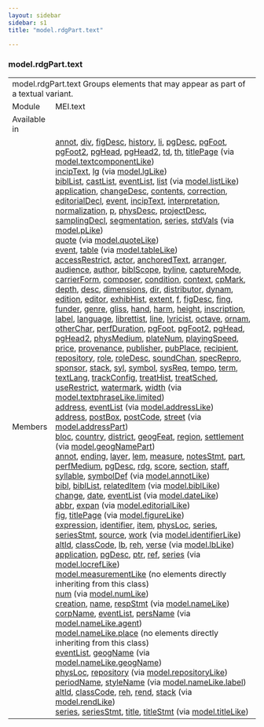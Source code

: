 ```yaml
---
layout: sidebar
sidebar: s1
title: "model.rdgPart.text"

---
```


<div class="classSpec model">
   <h3 id="model.rdgPart.text">model.rdgPart.text</h3>
   <table class="wovenodd">
      <tr>
         <td colspan="2" class="wovenodd-col2">
            <span class="label">model.rdgPart.text</span> Groups elements that may appear as part of a textual variant.
         </td>
      </tr>
      <tr>
         <td class="wovenodd-col1">
            <span class="label" lang="en">Module</span>
         </td>
         <td class="wovenodd-col2">MEI.text</td>
      </tr>
      <tr>
         <td class="wovenodd-col1">
            <span class="label" lang="en">Available in</span>
         </td>
         <td class="wovenodd-col2">
            <div class="parent"></div>
         </td>
      </tr>
      <tr>
         <td class="wovenodd-col1">
            <span class="label" lang="en">Members</span>
         </td>
         <td class="wovenodd-col2">
            <div class="parent">
               <div>
                  <a class="link_odd_elementSpec" href="/v3/annot">annot</a>, 
                  <a class="link_odd_elementSpec" href="/v3/div">div</a>, 
                  <a class="link_odd_elementSpec" href="/v3/figDesc">figDesc</a>, 
                  <a class="link_odd_elementSpec" href="/v3/history">history</a>, 
                  <a class="link_odd_elementSpec" href="/v3/li">li</a>, 
                  <a class="link_odd_elementSpec" href="/v3/pgDesc">pgDesc</a>, 
                  <a class="link_odd_elementSpec" href="/v3/pgFoot">pgFoot</a>, 
                  <a class="link_odd_elementSpec" href="/v3/pgFoot2">pgFoot2</a>, 
                  <a class="link_odd_elementSpec" href="/v3/pgHead">pgHead</a>, 
                  <a class="link_odd_elementSpec" href="/v3/pgHead2">pgHead2</a>, 
                  <a class="link_odd_elementSpec" href="/v3/td">td</a>, 
                  <a class="link_odd_elementSpec" href="/v3/th">th</a>, 
                  <a class="link_odd_elementSpec" href="/v3/titlePage">titlePage</a>
                  <span> (via 
                     <a class="link_odd_classSpec" href="/v3/model.textcomponentLike">model.textcomponentLike</a>)
                  </span>
               </div>
               <div>
                  <a class="link_odd_elementSpec" href="/v3/incipText">incipText</a>, 
                  <a class="link_odd_elementSpec" href="/v3/lg">lg</a>
                  <span> (via 
                     <a class="link_odd_classSpec" href="/v3/model.lgLike">model.lgLike</a>)
                  </span>
               </div>
               <div>
                  <a class="link_odd_elementSpec" href="/v3/biblList">biblList</a>, 
                  <a class="link_odd_elementSpec" href="/v3/castList">castList</a>, 
                  <a class="link_odd_elementSpec" href="/v3/eventList">eventList</a>, 
                  <a class="link_odd_elementSpec" href="/v3/list">list</a>
                  <span> (via 
                     <a class="link_odd_classSpec" href="/v3/model.listLike">model.listLike</a>)
                  </span>
               </div>
               <div>
                  <a class="link_odd_elementSpec" href="/v3/application">application</a>, 
                  <a class="link_odd_elementSpec" href="/v3/changeDesc">changeDesc</a>, 
                  <a class="link_odd_elementSpec" href="/v3/contents">contents</a>, 
                  <a class="link_odd_elementSpec" href="/v3/correction">correction</a>, 
                  <a class="link_odd_elementSpec" href="/v3/editorialDecl">editorialDecl</a>, 
                  <a class="link_odd_elementSpec" href="/v3/event">event</a>, 
                  <a class="link_odd_elementSpec" href="/v3/incipText">incipText</a>, 
                  <a class="link_odd_elementSpec" href="/v3/interpretation">interpretation</a>, 
                  <a class="link_odd_elementSpec" href="/v3/normalization">normalization</a>, 
                  <a class="link_odd_elementSpec" href="/v3/p">p</a>, 
                  <a class="link_odd_elementSpec" href="/v3/physDesc">physDesc</a>, 
                  <a class="link_odd_elementSpec" href="/v3/projectDesc">projectDesc</a>, 
                  <a class="link_odd_elementSpec" href="/v3/samplingDecl">samplingDecl</a>, 
                  <a class="link_odd_elementSpec" href="/v3/segmentation">segmentation</a>, 
                  <a class="link_odd_elementSpec" href="/v3/series">series</a>, 
                  <a class="link_odd_elementSpec" href="/v3/stdVals">stdVals</a>
                  <span> (via 
                     <a class="link_odd_classSpec" href="/v3/model.pLike">model.pLike</a>)
                  </span>
               </div>
               <div>
                  <a class="link_odd_elementSpec" href="/v3/quote">quote</a>
                  <span> (via 
                     <a class="link_odd_classSpec" href="/v3/model.quoteLike">model.quoteLike</a>)
                  </span>
               </div>
               <div>
                  <a class="link_odd_elementSpec" href="/v3/event">event</a>, 
                  <a class="link_odd_elementSpec" href="/v3/table">table</a>
                  <span> (via 
                     <a class="link_odd_classSpec" href="/v3/model.tableLike">model.tableLike</a>)
                  </span>
               </div>
               <div>
                  <a class="link_odd_elementSpec" href="/v3/accessRestrict">accessRestrict</a>, 
                  <a class="link_odd_elementSpec" href="/v3/actor">actor</a>, 
                  <a class="link_odd_elementSpec" href="/v3/anchoredText">anchoredText</a>, 
                  <a class="link_odd_elementSpec" href="/v3/arranger">arranger</a>, 
                  <a class="link_odd_elementSpec" href="/v3/audience">audience</a>, 
                  <a class="link_odd_elementSpec" href="/v3/author">author</a>, 
                  <a class="link_odd_elementSpec" href="/v3/biblScope">biblScope</a>, 
                  <a class="link_odd_elementSpec" href="/v3/byline">byline</a>, 
                  <a class="link_odd_elementSpec" href="/v3/captureMode">captureMode</a>, 
                  <a class="link_odd_elementSpec" href="/v3/carrierForm">carrierForm</a>, 
                  <a class="link_odd_elementSpec" href="/v3/composer">composer</a>, 
                  <a class="link_odd_elementSpec" href="/v3/condition">condition</a>, 
                  <a class="link_odd_elementSpec" href="/v3/context">context</a>, 
                  <a class="link_odd_elementSpec" href="/v3/cpMark">cpMark</a>, 
                  <a class="link_odd_elementSpec" href="/v3/depth">depth</a>, 
                  <a class="link_odd_elementSpec" href="/v3/desc">desc</a>, 
                  <a class="link_odd_elementSpec" href="/v3/dimensions">dimensions</a>, 
                  <a class="link_odd_elementSpec" href="/v3/dir">dir</a>, 
                  <a class="link_odd_elementSpec" href="/v3/distributor">distributor</a>, 
                  <a class="link_odd_elementSpec" href="/v3/dynam">dynam</a>, 
                  <a class="link_odd_elementSpec" href="/v3/edition">edition</a>, 
                  <a class="link_odd_elementSpec" href="/v3/editor">editor</a>, 
                  <a class="link_odd_elementSpec" href="/v3/exhibHist">exhibHist</a>, 
                  <a class="link_odd_elementSpec" href="/v3/extent">extent</a>, 
                  <a class="link_odd_elementSpec" href="/v3/f">f</a>, 
                  <a class="link_odd_elementSpec" href="/v3/figDesc">figDesc</a>, 
                  <a class="link_odd_elementSpec" href="/v3/fing">fing</a>, 
                  <a class="link_odd_elementSpec" href="/v3/funder">funder</a>, 
                  <a class="link_odd_elementSpec" href="/v3/genre">genre</a>, 
                  <a class="link_odd_elementSpec" href="/v3/gliss">gliss</a>, 
                  <a class="link_odd_elementSpec" href="/v3/hand">hand</a>, 
                  <a class="link_odd_elementSpec" href="/v3/harm">harm</a>, 
                  <a class="link_odd_elementSpec" href="/v3/height">height</a>, 
                  <a class="link_odd_elementSpec" href="/v3/inscription">inscription</a>, 
                  <a class="link_odd_elementSpec" href="/v3/label">label</a>, 
                  <a class="link_odd_elementSpec" href="/v3/language">language</a>, 
                  <a class="link_odd_elementSpec" href="/v3/librettist">librettist</a>, 
                  <a class="link_odd_elementSpec" href="/v3/line">line</a>, 
                  <a class="link_odd_elementSpec" href="/v3/lyricist">lyricist</a>, 
                  <a class="link_odd_elementSpec" href="/v3/octave">octave</a>, 
                  <a class="link_odd_elementSpec" href="/v3/ornam">ornam</a>, 
                  <a class="link_odd_elementSpec" href="/v3/otherChar">otherChar</a>, 
                  <a class="link_odd_elementSpec" href="/v3/perfDuration">perfDuration</a>, 
                  <a class="link_odd_elementSpec" href="/v3/pgFoot">pgFoot</a>, 
                  <a class="link_odd_elementSpec" href="/v3/pgFoot2">pgFoot2</a>, 
                  <a class="link_odd_elementSpec" href="/v3/pgHead">pgHead</a>, 
                  <a class="link_odd_elementSpec" href="/v3/pgHead2">pgHead2</a>, 
                  <a class="link_odd_elementSpec" href="/v3/physMedium">physMedium</a>, 
                  <a class="link_odd_elementSpec" href="/v3/plateNum">plateNum</a>, 
                  <a class="link_odd_elementSpec" href="/v3/playingSpeed">playingSpeed</a>, 
                  <a class="link_odd_elementSpec" href="/v3/price">price</a>, 
                  <a class="link_odd_elementSpec" href="/v3/provenance">provenance</a>, 
                  <a class="link_odd_elementSpec" href="/v3/publisher">publisher</a>, 
                  <a class="link_odd_elementSpec" href="/v3/pubPlace">pubPlace</a>, 
                  <a class="link_odd_elementSpec" href="/v3/recipient">recipient</a>, 
                  <a class="link_odd_elementSpec" href="/v3/repository">repository</a>, 
                  <a class="link_odd_elementSpec" href="/v3/role">role</a>, 
                  <a class="link_odd_elementSpec" href="/v3/roleDesc">roleDesc</a>, 
                  <a class="link_odd_elementSpec" href="/v3/soundChan">soundChan</a>, 
                  <a class="link_odd_elementSpec" href="/v3/specRepro">specRepro</a>, 
                  <a class="link_odd_elementSpec" href="/v3/sponsor">sponsor</a>, 
                  <a class="link_odd_elementSpec" href="/v3/stack">stack</a>, 
                  <a class="link_odd_elementSpec" href="/v3/syl">syl</a>, 
                  <a class="link_odd_elementSpec" href="/v3/symbol">symbol</a>, 
                  <a class="link_odd_elementSpec" href="/v3/sysReq">sysReq</a>, 
                  <a class="link_odd_elementSpec" href="/v3/tempo">tempo</a>, 
                  <a class="link_odd_elementSpec" href="/v3/term">term</a>, 
                  <a class="link_odd_elementSpec" href="/v3/textLang">textLang</a>, 
                  <a class="link_odd_elementSpec" href="/v3/trackConfig">trackConfig</a>, 
                  <a class="link_odd_elementSpec" href="/v3/treatHist">treatHist</a>, 
                  <a class="link_odd_elementSpec" href="/v3/treatSched">treatSched</a>, 
                  <a class="link_odd_elementSpec" href="/v3/useRestrict">useRestrict</a>, 
                  <a class="link_odd_elementSpec" href="/v3/watermark">watermark</a>, 
                  <a class="link_odd_elementSpec" href="/v3/width">width</a>
                  <span> (via 
                     <a class="link_odd_classSpec" href="/v3/model.textphraseLike.limited">model.textphraseLike.limited</a>)
                  </span>
               </div>
               <div>
                  <a class="link_odd_elementSpec" href="/v3/address">address</a>, 
                  <a class="link_odd_elementSpec" href="/v3/eventList">eventList</a>
                  <span> (via 
                     <a class="link_odd_classSpec" href="/v3/model.addressLike">model.addressLike</a>)
                  </span>
               </div>
               <div>
                  <a class="link_odd_elementSpec" href="/v3/address">address</a>, 
                  <a class="link_odd_elementSpec" href="/v3/postBox">postBox</a>, 
                  <a class="link_odd_elementSpec" href="/v3/postCode">postCode</a>, 
                  <a class="link_odd_elementSpec" href="/v3/street">street</a>
                  <span> (via 
                     <a class="link_odd_classSpec" href="/v3/model.addressPart">model.addressPart</a>)
                  </span>
               </div>
               <div>
                  <a class="link_odd_elementSpec" href="/v3/bloc">bloc</a>, 
                  <a class="link_odd_elementSpec" href="/v3/country">country</a>, 
                  <a class="link_odd_elementSpec" href="/v3/district">district</a>, 
                  <a class="link_odd_elementSpec" href="/v3/geogFeat">geogFeat</a>, 
                  <a class="link_odd_elementSpec" href="/v3/region">region</a>, 
                  <a class="link_odd_elementSpec" href="/v3/settlement">settlement</a>
                  <span> (via 
                     <a class="link_odd_classSpec" href="/v3/model.geogNamePart">model.geogNamePart</a>)
                  </span>
               </div>
               <div>
                  <a class="link_odd_elementSpec" href="/v3/annot">annot</a>, 
                  <a class="link_odd_elementSpec" href="/v3/ending">ending</a>, 
                  <a class="link_odd_elementSpec" href="/v3/layer">layer</a>, 
                  <a class="link_odd_elementSpec" href="/v3/lem">lem</a>, 
                  <a class="link_odd_elementSpec" href="/v3/measure">measure</a>, 
                  <a class="link_odd_elementSpec" href="/v3/notesStmt">notesStmt</a>, 
                  <a class="link_odd_elementSpec" href="/v3/part">part</a>, 
                  <a class="link_odd_elementSpec" href="/v3/perfMedium">perfMedium</a>, 
                  <a class="link_odd_elementSpec" href="/v3/pgDesc">pgDesc</a>, 
                  <a class="link_odd_elementSpec" href="/v3/rdg">rdg</a>, 
                  <a class="link_odd_elementSpec" href="/v3/score">score</a>, 
                  <a class="link_odd_elementSpec" href="/v3/section">section</a>, 
                  <a class="link_odd_elementSpec" href="/v3/staff">staff</a>, 
                  <a class="link_odd_elementSpec" href="/v3/syllable">syllable</a>, 
                  <a class="link_odd_elementSpec" href="/v3/symbolDef">symbolDef</a>
                  <span> (via 
                     <a class="link_odd_classSpec" href="/v3/model.annotLike">model.annotLike</a>)
                  </span>
               </div>
               <div>
                  <a class="link_odd_elementSpec" href="/v3/bibl">bibl</a>, 
                  <a class="link_odd_elementSpec" href="/v3/biblList">biblList</a>, 
                  <a class="link_odd_elementSpec" href="/v3/relatedItem">relatedItem</a>
                  <span> (via 
                     <a class="link_odd_classSpec" href="/v3/model.biblLike">model.biblLike</a>)
                  </span>
               </div>
               <div>
                  <a class="link_odd_elementSpec" href="/v3/change">change</a>, 
                  <a class="link_odd_elementSpec" href="/v3/date">date</a>, 
                  <a class="link_odd_elementSpec" href="/v3/eventList">eventList</a>
                  <span> (via 
                     <a class="link_odd_classSpec" href="/v3/model.dateLike">model.dateLike</a>)
                  </span>
               </div>
               <div>
                  <a class="link_odd_elementSpec" href="/v3/abbr">abbr</a>, 
                  <a class="link_odd_elementSpec" href="/v3/expan">expan</a>
                  <span> (via 
                     <a class="link_odd_classSpec" href="/v3/model.editorialLike">model.editorialLike</a>)
                  </span>
               </div>
               <div>
                  <a class="link_odd_elementSpec" href="/v3/fig">fig</a>, 
                  <a class="link_odd_elementSpec" href="/v3/titlePage">titlePage</a>
                  <span> (via 
                     <a class="link_odd_classSpec" href="/v3/model.figureLike">model.figureLike</a>)
                  </span>
               </div>
               <div>
                  <a class="link_odd_elementSpec" href="/v3/expression">expression</a>, 
                  <a class="link_odd_elementSpec" href="/v3/identifier">identifier</a>, 
                  <a class="link_odd_elementSpec" href="/v3/item">item</a>, 
                  <a class="link_odd_elementSpec" href="/v3/physLoc">physLoc</a>, 
                  <a class="link_odd_elementSpec" href="/v3/series">series</a>, 
                  <a class="link_odd_elementSpec" href="/v3/seriesStmt">seriesStmt</a>, 
                  <a class="link_odd_elementSpec" href="/v3/source">source</a>, 
                  <a class="link_odd_elementSpec" href="/v3/work">work</a>
                  <span> (via 
                     <a class="link_odd_classSpec" href="/v3/model.identifierLike">model.identifierLike</a>)
                  </span>
               </div>
               <div>
                  <a class="link_odd_elementSpec" href="/v3/altId">altId</a>, 
                  <a class="link_odd_elementSpec" href="/v3/classCode">classCode</a>, 
                  <a class="link_odd_elementSpec" href="/v3/lb">lb</a>, 
                  <a class="link_odd_elementSpec" href="/v3/reh">reh</a>, 
                  <a class="link_odd_elementSpec" href="/v3/verse">verse</a>
                  <span> (via 
                     <a class="link_odd_classSpec" href="/v3/model.lbLike">model.lbLike</a>)
                  </span>
               </div>
               <div>
                  <a class="link_odd_elementSpec" href="/v3/application">application</a>, 
                  <a class="link_odd_elementSpec" href="/v3/pgDesc">pgDesc</a>, 
                  <a class="link_odd_elementSpec" href="/v3/ptr">ptr</a>, 
                  <a class="link_odd_elementSpec" href="/v3/ref">ref</a>, 
                  <a class="link_odd_elementSpec" href="/v3/series">series</a>
                  <span> (via 
                     <a class="link_odd_classSpec" href="/v3/model.locrefLike">model.locrefLike</a>)
                  </span>
               </div>
               <div>
                  <span>
                     <a class="link_odd_classSpec" href="/v3/model.measurementLike">model.measurementLike</a> (no elements directly inheriting from this class)
                  </span>
               </div>
               <div>
                  <a class="link_odd_elementSpec" href="/v3/num">num</a>
                  <span> (via 
                     <a class="link_odd_classSpec" href="/v3/model.numLike">model.numLike</a>)
                  </span>
               </div>
               <div>
                  <a class="link_odd_elementSpec" href="/v3/creation">creation</a>, 
                  <a class="link_odd_elementSpec" href="/v3/name">name</a>, 
                  <a class="link_odd_elementSpec" href="/v3/respStmt">respStmt</a>
                  <span> (via 
                     <a class="link_odd_classSpec" href="/v3/model.nameLike">model.nameLike</a>)
                  </span>
               </div>
               <div>
                  <a class="link_odd_elementSpec" href="/v3/corpName">corpName</a>, 
                  <a class="link_odd_elementSpec" href="/v3/eventList">eventList</a>, 
                  <a class="link_odd_elementSpec" href="/v3/persName">persName</a>
                  <span> (via 
                     <a class="link_odd_classSpec" href="/v3/model.nameLike.agent">model.nameLike.agent</a>)
                  </span>
               </div>
               <div>
                  <span>
                     <a class="link_odd_classSpec" href="/v3/model.nameLike.place">model.nameLike.place</a> (no elements directly inheriting from this class)
                  </span>
               </div>
               <div>
                  <a class="link_odd_elementSpec" href="/v3/eventList">eventList</a>, 
                  <a class="link_odd_elementSpec" href="/v3/geogName">geogName</a>
                  <span> (via 
                     <a class="link_odd_classSpec" href="/v3/model.nameLike.geogName">model.nameLike.geogName</a>)
                  </span>
               </div>
               <div>
                  <a class="link_odd_elementSpec" href="/v3/physLoc">physLoc</a>, 
                  <a class="link_odd_elementSpec" href="/v3/repository">repository</a>
                  <span> (via 
                     <a class="link_odd_classSpec" href="/v3/model.repositoryLike">model.repositoryLike</a>)
                  </span>
               </div>
               <div>
                  <a class="link_odd_elementSpec" href="/v3/periodName">periodName</a>, 
                  <a class="link_odd_elementSpec" href="/v3/styleName">styleName</a>
                  <span> (via 
                     <a class="link_odd_classSpec" href="/v3/model.nameLike.label">model.nameLike.label</a>)
                  </span>
               </div>
               <div>
                  <a class="link_odd_elementSpec" href="/v3/altId">altId</a>, 
                  <a class="link_odd_elementSpec" href="/v3/classCode">classCode</a>, 
                  <a class="link_odd_elementSpec" href="/v3/reh">reh</a>, 
                  <a class="link_odd_elementSpec" href="/v3/rend">rend</a>, 
                  <a class="link_odd_elementSpec" href="/v3/stack">stack</a>
                  <span> (via 
                     <a class="link_odd_classSpec" href="/v3/model.rendLike">model.rendLike</a>)
                  </span>
               </div>
               <div>
                  <a class="link_odd_elementSpec" href="/v3/series">series</a>, 
                  <a class="link_odd_elementSpec" href="/v3/seriesStmt">seriesStmt</a>, 
                  <a class="link_odd_elementSpec" href="/v3/title">title</a>, 
                  <a class="link_odd_elementSpec" href="/v3/titleStmt">titleStmt</a>
                  <span> (via 
                     <a class="link_odd_classSpec" href="/v3/model.titleLike">model.titleLike</a>)
                  </span>
               </div>
            </div>
         </td>
      </tr>
   </table>
</div>